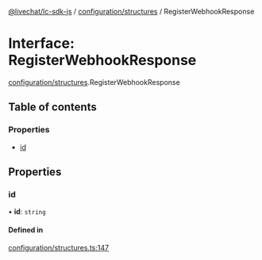[@livechat/lc-sdk-js](../README.md) / [configuration/structures](../modules/configuration_structures.md) / RegisterWebhookResponse

# Interface: RegisterWebhookResponse

[configuration/structures](../modules/configuration_structures.md).RegisterWebhookResponse

## Table of contents

### Properties

- [id](configuration_structures.RegisterWebhookResponse.md#id)

## Properties

### id

• **id**: `string`

#### Defined in

[configuration/structures.ts:147](https://github.com/livechat/lc-sdk-js/blob/11cc290/src/configuration/structures.ts#L147)

